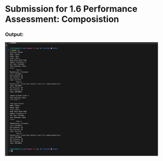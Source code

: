 <h1>Submission for 1.6 Performance Assessment: Composistion</h1>

<h3>Output:</h3>
<img src="./Output/1.png">